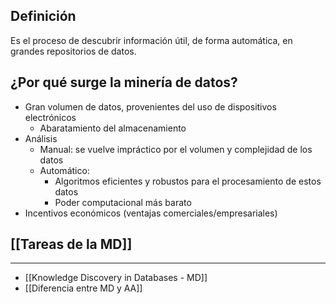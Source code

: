 ## Definición

Es el proceso de descubrir información útil, de forma automática, en grandes repositorios de datos.
## ¿Por qué surge la minería de datos?

- Gran volumen de datos, provenientes del uso de dispositivos electrónicos
	- Abaratamiento del almacenamiento
- Análisis
	- Manual: se vuelve impráctico por el volumen y complejidad de los datos
	- Automático: 
		- Algoritmos eficientes y robustos para el procesamiento de estos datos
		- Poder computacional más barato
- Incentivos económicos (ventajas comerciales/empresariales)
## [[Tareas de la MD]]

***
- [[Knowledge Discovery in Databases - MD]] 
- [[Diferencia entre MD y AA]] 